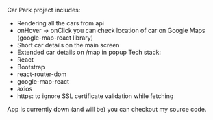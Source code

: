 Car Park project includes:
  - Rendering all the cars from api
  - onHover -> onClick you can check location of car on Google Maps (google-map-react library)
  - Short car details on the main screen
  - Extended car details on /map in popup
Tech stack:
 - React
 - Bootstrap
 - react-router-dom
 - google-map-react
 - axios
 - https: to ignore SSL certificate validation while fetching


App is currently down (and will be) you can checkout my source code.
